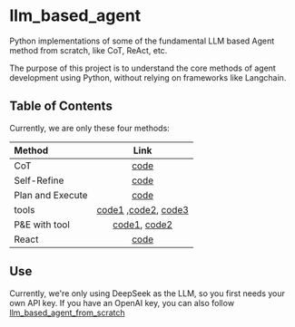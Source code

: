 # llm_based_agent

Python implementations of some of the fundamental LLM based Agent method from scratch, like CoT, ReAct, etc.

The purpose of this project is to understand the core methods of agent development using Python, without relying on frameworks like Langchain.

## Table of Contents

Currently, we are only these four methods: 

| Method | Link | 
|:-------|:-------------:|
| CoT  | [code](lec1_cot.ipynb)    |
| Self-Refine  | [code](lec2_self_refine.ipynb)    | 
| Plan and Execute  | [code](lec3_plan_and_execute.ipynb)    | 
| tools  | [code1](lec4_tool1.ipynb) ,[code2](lec4_tool2.ipynb), [code3](lec4_tool3.ipynb)   | 
| P&E with tool | [code1](lec5_plan_and_execute_with_tool_execute.ipynb), [code2](lec5_plan_and_execute_with_tool_plan.ipynb)    | 
| React  | [code](lec6_react.ipynb)    | 



## Use

Currently, we're only using DeepSeek as the LLM, so you first needs your own API key. If you have an OpenAI key, you can
also follow [llm_based_agent_from_scratch](https://github.com/MessyLab/llm_based_agent_from_scratch)


